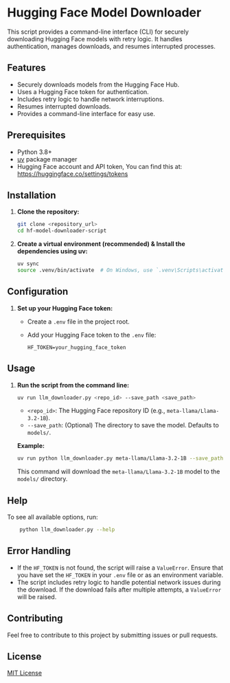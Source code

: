 # Hugging Face Model Downloader

This script provides a command-line interface (CLI) for securely downloading Hugging Face models with retry logic. It handles authentication, manages downloads, and resumes interrupted processes.

## Features

-   Securely downloads models from the Hugging Face Hub.
-   Uses a Hugging Face token for authentication.
-   Includes retry logic to handle network interruptions.
-   Resumes interrupted downloads.
-   Provides a command-line interface for easy use.

## Prerequisites

-   Python 3.8+
-   [uv](https://github.com/astral-sh/uv) package manager
-   Hugging Face account and API token, You can find this at: https://huggingface.co/settings/tokens

## Installation

1.  **Clone the repository:**

    ```bash
    git clone <repository_url>
    cd hf-model-downloader-script
    ```

2.  **Create a virtual environment (recommended) & Install the dependencies using uv:**

    ```bash
    uv sync
    source .venv/bin/activate  # On Windows, use `.venv\Scripts\activate`
    ```

## Configuration

1.  **Set up your Hugging Face token:**

    -   Create a `.env` file in the project root.
    -   Add your Hugging Face token to the `.env` file:

        ```
        HF_TOKEN=your_hugging_face_token
        ```

## Usage

1.  **Run the script from the command line:**

    ```bash
    uv run llm_downloader.py <repo_id> --save_path <save_path>
    ```

    -   `<repo_id>`: The Hugging Face repository ID (e.g., `meta-llama/Llama-3.2-1B`).
    -   `--save_path`: (Optional) The directory to save the model. Defaults to `models/`.

    **Example:**

    ```bash
    uv run python llm_downloader.py meta-llama/Llama-3.2-1B --save_path models/
    ```

    This command will download the `meta-llama/Llama-3.2-1B` model to the `models/` directory.

## Help

To see all available options, run:

```bash
    python llm_downloader.py --help
```

## Error Handling

-   If the `HF_TOKEN` is not found, the script will raise a `ValueError`. Ensure that you have set the `HF_TOKEN` in your `.env` file or as an environment variable.
-   The script includes retry logic to handle potential network issues during the download. If the download fails after multiple attempts, a `ValueError` will be raised.

## Contributing

Feel free to contribute to this project by submitting issues or pull requests.

## License

[MIT License](LICENSE)
